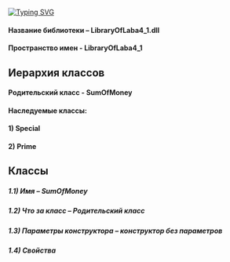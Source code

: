 [![Typing SVG](https://readme-typing-svg.herokuapp.com?color=%2336BCF7&lines=Описание+библиотеки+классов)](https://git.io/typing-svg)
#### Название библиотеки – LibraryOfLaba4_1.dll
#### Пространство имен - LibraryOfLaba4_1
## Иерархия классов
#### Родительский класс - SumOfMoney
#### Наследуемые классы: 
#### 1) Special
#### 2) Prime
## Классы
##### 1.1) Имя – SumOfMoney
##### 1.2) Что за класс – Родительский класс
##### 1.3) Параметры конструктора – конструктор без параметров
##### 1.4) Свойства
